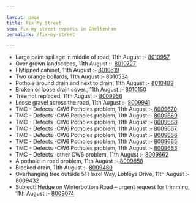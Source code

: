 ```yaml
---

layout: page
title: Fix My Street
seo: fix my street reports in Cheltenham
permalink: /fix-my-street

---
```


<!-- fix_marker starts -->

- Large paint spillage in middle of road, 11th August :- [8010957](https://www.fixmystreet.com/report/8010957)
- Over grown landscapes, 11th August :- [8010727](https://www.fixmystreet.com/report/8010727)
- Flytipped cabinet, 11th August :- [8010619](https://www.fixmystreet.com/report/8010619)
- Two orange bollards, 11th August :- [8010534](https://www.fixmystreet.com/report/8010534)
- Pothole around drain and next to drain, 11th August :- [8010489](https://www.fixmystreet.com/report/8010489)
- Broken or loose drain cover., 11th August :- [8010150](https://www.fixmystreet.com/report/8010150)
- Tree not replaced, 11th August :- [8009956](https://www.fixmystreet.com/report/8009956)
- Loose gravel across the road, 11th August :- [8009941](https://www.fixmystreet.com/report/8009941)
- TMC - Defects -CW6 Potholes  problem, 11th August :- [8009670](https://www.fixmystreet.com/report/8009670)
- TMC - Defects -CW6 Potholes  problem, 11th August :- [8009669](https://www.fixmystreet.com/report/8009669)
- TMC - Defects -CW6 Potholes  problem, 11th August :- [8009668](https://www.fixmystreet.com/report/8009668)
- TMC - Defects -CW6 Potholes  problem, 11th August :- [8009667](https://www.fixmystreet.com/report/8009667)
- TMC - Defects -CW6 Potholes  problem, 11th August :- [8009666](https://www.fixmystreet.com/report/8009666)
- TMC - Defects -CW6 Potholes  problem, 11th August :- [8009665](https://www.fixmystreet.com/report/8009665)
- TMC - Defects -CW6 Potholes  problem, 11th August :- [8009663](https://www.fixmystreet.com/report/8009663)
- TMC - Defects -other CW6 problem, 11th August :- [8009662](https://www.fixmystreet.com/report/8009662)
- A pothole in road problem, 11th August :- [8009658](https://www.fixmystreet.com/report/8009658)
- Blocked drain, 11th August :- [8009480](https://www.fixmystreet.com/report/8009480)
- Overhanging tree outside 51 Hazel Way, Lobleys Drive, 11th August :- [8009432](https://www.fixmystreet.com/report/8009432)
- Subject: Hedge on Winterbottom Road – urgent request for trimming, 11th August :- [8009074](https://www.fixmystreet.com/report/8009074)

<!-- fix_marker ends -->